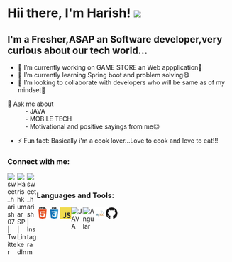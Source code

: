 # Hii there, I'm Harish! <img src="https://raw.githubusercontent.com/MartinHeinz/MartinHeinz/master/wave.gif" width="30px">


## I'm a Fresher,ASAP an Software developer,very curious about our tech world...

- 🔭 I’m currently working on GAME STORE an Web appplication🧐
- 🌱 I’m currently learning Spring boot and problem solving😋
- 👯 I’m looking to collaborate with developers who will be same as of my mindset🤪
<dl>
<dt>💬 Ask me about</dt>
<dd>- JAVA</dd>
<dd>- MOBILE TECH</dd>
<dd>- Motivational and positive sayings from me😉</dd>
</dl>
 
- ⚡ Fun fact: Basically i'm a cook lover...Love to cook and love to eat!!!

### Connect with me:

[<img align="left" alt="sweet_harish07 | Twitter" width="22px" src="https://cdn.jsdelivr.net/npm/simple-icons@v3/icons/twitter.svg" />][twitter]
[<img align="left" alt="HarishkumarSP | LinkedIn" width="22px" src="https://cdn.jsdelivr.net/npm/simple-icons@v3/icons/linkedin.svg" />][linkedin]
[<img align="left" alt="sweet_harish | Instagram" width="22px" src="https://cdn.jsdelivr.net/npm/simple-icons@v3/icons/instagram.svg" />][instagram]
<br>


### Languages and Tools:

<img align="left" alt="HTML5" width="26px" src="https://raw.githubusercontent.com/github/explore/80688e429a7d4ef2fca1e82350fe8e3517d3494d/topics/html/html.png">
<img align="left" alt="CSS3" width="26px" src="https://raw.githubusercontent.com/github/explore/80688e429a7d4ef2fca1e82350fe8e3517d3494d/topics/css/css.png">
<img align="left" alt="JavaScript" width="26px" src="https://raw.githubusercontent.com/github/explore/80688e429a7d4ef2fca1e82350fe8e3517d3494d/topics/javascript/javascript.png">
<img align="left" alt="JAVA" width="26px" src="https://www.google.com/search?q=java+logo+png+link&tbm=isch&ved=2ahUKEwjIhfe235HtAhWGCSsKHR-qCysQ2-cCegQIABAA&oq=java+logo+png+link&gs_lcp=CgNpbWcQAzoICAAQCBAHEB5Q3JsCWMOfAmCwoQJoAHAAeACAAbYCiAHcBZIBBzAuMy4wLjGYAQCgAQGqAQtnd3Mtd2l6LWltZ8ABAQ&sclient=img&ei=BAq4X8jzKIaTrAGf1K7YAg#imgrc=QmqBlHQXYtrUMM">
<img align="left" alt="Angular" width="26px" src="https://www.google.com/search?q=angularjs+logo+png+link&tbm=isch&ved=2ahUKEwj-6Z2t35HtAhWYFXIKHewEA0MQ2-cCegQIABAA&oq=angularjs+logo+png+link&gs_lcp=CgNpbWcQA1DOjwFYpZABYMmSAWgAcAB4AIABlAKIAdUDkgEFMC4xLjGYAQCgAQGqAQtnd3Mtd2l6LWltZ8ABAQ&sclient=img&ei=8Am4X_6xFJiryAPsiYyYBA#imgrc=_1gZ8Y7j20GyCM">
<img align="left" alt="MySQL" width="26px" src="https://raw.githubusercontent.com/github/explore/80688e429a7d4ef2fca1e82350fe8e3517d3494d/topics/mysql/mysql.png">
<img align="left" alt="GitHub" width="26px" src="https://raw.githubusercontent.com/github/explore/78df643247d429f6cc873026c0622819ad797942/topics/github/github.png">







[twitter]: https://twitter.com/sweet_harish07
[instagram]: https://instagram.com/sweet_harish
[linkedin]: https://www.linkedin.com/in/harishkumar-sp-11557a1ab/